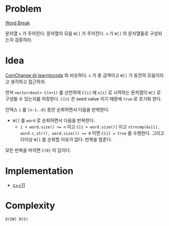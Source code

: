 # Problem

[Word Break](https://leetcode.com/problems/word-break/)

문자열 `s` 가 주어진다. 문자열의 모음 `W[]` 가 주어진다. 
`s` 가 `W[]` 의 문자열들로 구성되는지 검증하라.

# Idea

[CoinChange @ learntocode](/leetcode/CoinChange/README.md) 와
비슷하다. `s` 가 총 금액이고 `W[]` 가 동전의 모음이라고 생각하고
접근하자.

먼저 `vector<bool> C(n+1)` 를 선언하여 `C[i]` 에 `s[i]` 로 시작하는
문자열이 `W[]` 로 구성될 수 있는지를 저장한다. `C[n]` 은 seed value
이기 때문에 `true` 로 초기화 한다.

인덱스 `i` 를 `[n-1..0]` 동안 순회하면서 다음을 반복한다. 

* `W[]` 를 `word` 로 순회하면서 다음을 반복한다.
  * `i + word.size() <= n` 이고 `C[i + word.size()]` 이고
    `strncmp(&s[i], word.c_str(), word.size()) == 0` 이면 `C[i] =
    true` 를 수행한다. 그리고 더이상 `W[]` 를 순회할 이유가
    없다. 반복을 멈춘다.

모든 반복을 마치면 `C[0]` 이 답이다.

# Implementation

* [c++11](a.cpp)

# Complexity

```
O(SW) O(S)
```
